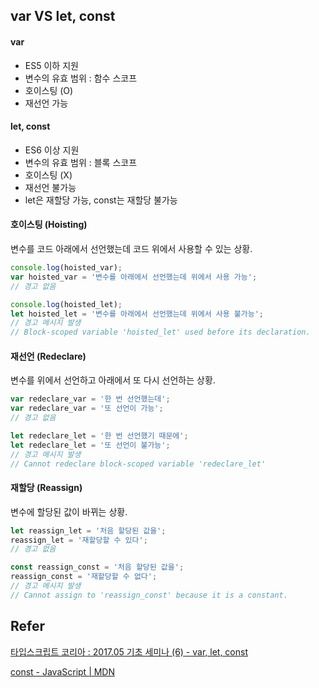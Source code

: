 ## var VS let, const

#### var

- ES5 이하 지원
- 변수의 유효 범위 : 함수 스코프
- 호이스팅 (O)
- 재선언 가능



#### let, const

- ES6 이상 지원
- 변수의 유효 범위 : 블록 스코프
- 호이스팅 (X)
- 재선언 불가능
- let은 재할당 가능, const는 재할당 불가능



#### 호이스팅 (Hoisting)

변수를 코드 아래에서 선언했는데 코드 위에서 사용할 수 있는 상황.

```javascript
console.log(hoisted_var);
var hoisted_var = '변수를 아래에서 선언했는데 위에서 사용 가능';
// 경고 없음

console.log(hoisted_let);
let hoisted_let = '변수를 아래에서 선언했는데 위에서 사용 불가능';
// 경고 메시지 발생
// Block-scoped variable 'hoisted_let' used before its declaration.
```



#### 재선언 (Redeclare)

변수를 위에서 선언하고 아래에서 또 다시 선언하는 상황.

```javascript
var redeclare_var = '한 번 선언했는데';
var redeclare_var = '또 선언이 가능';
// 경고 없음

let redeclare_let = '한 번 선언했기 때문에';
let redeclare_let = '또 선언이 불가능';
// 경고 메시지 발생
// Cannot redeclare block-scoped variable 'redeclare_let'
```



#### 재할당 (Reassign)

변수에 할당된 값이 바뀌는 상황.

```javascript
let reassign_let = '처음 할당된 값을';
reassign_let = '재할당할 수 있다';
// 경고 없음

const reassign_const = '처음 할당된 값을';
reassign_const = '재할당할 수 없다';
// 경고 메시지 발생
// Cannot assign to 'reassign_const' because it is a constant.
```





## Refer

[타입스크립트 코리아 : 2017.05 기초 세미나 (6) - var, let, const]([https://www.inflearn.com/course/%ED%83%80%EC%9E%85%EC%8A%A4%ED%81%AC%EB%A6%BD%ED%8A%B8-%EC%BD%94%EB%A6%AC%EC%95%84-1705-%EA%B8%B0%EC%B4%88-%EC%84%B8%EB%AF%B8%EB%82%98/lecture/6805](https://www.inflearn.com/course/타입스크립트-코리아-1705-기초-세미나/lecture/6805))

[const - JavaScript | MDN](<https://developer.mozilla.org/ko/docs/Web/JavaScript/Reference/Statements/const>)